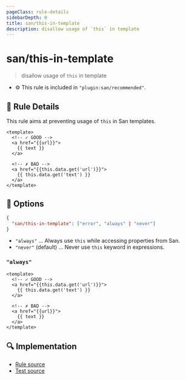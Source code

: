 ```yaml
---
pageClass: rule-details
sidebarDepth: 0
title: san/this-in-template
description: disallow usage of `this` in template
---
```

# san/this-in-template
> disallow usage of `this` in template

- :gear: This rule is included in `"plugin:san/recommended"`.

## :book: Rule Details

This rule aims at preventing usage of `this` in San templates.

<eslint-code-block :rules="{'san/this-in-template': ['error']}">

```vue
<template>
  <!-- ✓ GOOD -->
  <a href="{{url}}">
    {{ text }}
  </a>
  
  <!-- ✗ BAD -->
  <a href="{{this.data.get('url')}}">
    {{ this.data.get('text') }}
  </a>
</template>
```

</eslint-code-block>

## :wrench: Options

```json
{
  "san/this-in-template": ["error", "always" | "never"]
}
```
- `"always"` ... Always use `this` while accessing properties from San.
- `"never"` (default) ... Never use `this` keyword in expressions.

### `"always"`

<eslint-code-block :rules="{'san/this-in-template': ['error', 'always']}">

```vue
<template>
  <!-- ✓ GOOD -->
  <a href="{{this.data.get('url')}}">
    {{ this.data.get('text') }}
  </a>
  
  <!-- ✗ BAD -->
  <a href="{{url}}">
    {{ text }}
  </a>
</template>
```

</eslint-code-block>

## :mag: Implementation

- [Rule source](https://github.com/ecomfe/eslint-plugin-san/blob/master/lib/rules/this-in-template.js)
- [Test source](https://github.com/ecomfe/eslint-plugin-san/blob/master/tests/lib/rules/this-in-template.js)
